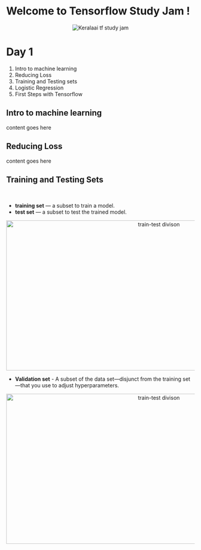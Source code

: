 # Welcome to Tensorflow Study Jam !
<p align="center">
  <img src="https://scontent.fcok1-1.fna.fbcdn.net/v/t1.0-9/37838208_1074737562684398_3500528767216910336_n.png?_nc_cat=0&oh=9069a483cf036ee6b508d92e5edc12b8&oe=5C0325F3" alt="Keralaai tf study jam"/>
</p>

# Day 1
1. Intro to machine learning
2. Reducing Loss
3. Training and Testing sets
4. Logistic Regression
5. First Steps with Tensorflow

## Intro to machine learning
content goes here
## Reducing Loss
content goes here
## Training and Testing Sets
<br>

- **training set** — a subset to train a model.
- **test set** — a subset to test the trained model.

<p align="center">
  <img src="https://am207.github.io/2017/wiki/images/train-test.png" height="400" width="800" alt="train-test divison"/>
</p>

- **Validation set** - A subset of the data set—disjunct from the training set—that you use to adjust hyperparameters.

<p align="center">
  <img src="https://am207.github.io/2017/wiki/images/train-validate-test.png" height="400" width="800" alt="train-test divison"/>
</p>
